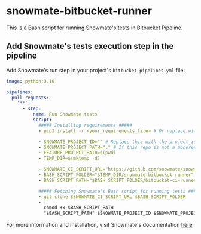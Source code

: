 # snowmate-bitbucket-runner
This is a Bash script for running Snowmate's tests in Bitbucket Pipeline.

## Add Snowmate's tests execution step in the pipeline
Add Snowmate's run step in your project's `bitbucket-pipelines.yml` file:

```yml
image: python:3.10

pipelines:
  pull-requests:
    '**':
      - step:
          name: Run Snowmate tests
          script:
            ##### Installing requirements #####
            - pip3 install -r <your_requirements_file> # Or replace with your project's necessary installation steps.

            - SNOWMATE_PROJECT_ID="" # Replace this with the project_id you have created on our website.
            - SNOWMATE_PROJECT_PATH="." # If this repo is not a monorepo, leave it as ".", otherwise, replace it with the relative path of the relevant service, e.g., "worker".
            - FEATURE_PROJECT_PATH=$(pwd)
            - TEMP_DIR=$(mktemp -d)

            - SNOWMATE_CI_SCRIPT_URL="https://github.com/snowmate/snowmate-bitbucket-runner.git"
            - BASH_SCRIPT_FOLDER="$TEMP_DIR/snowmate-bitbucket-runner"
            - BASH_SCRIPT_PATH="$BASH_SCRIPT_FOLDER/bitbucket-ci-runner.sh"

            ##### Fetching Snowmate's Bash script for running tests #####
            - git clone $SNOWMATE_CI_SCRIPT_URL $BASH_SCRIPT_FOLDER
            - |
              chmod +x $BASH_SCRIPT_PATH
              "$BASH_SCRIPT_PATH" $SNOWMATE_PROJECT_ID $SNOWMATE_PROJECT_PATH $TEMP_DIR $FEATURE_PROJECT_PATH

```

For more information and installation, visit Snowmate's documentation [here](https://docs.snowmate.io/docs/33-test-execution-bitbucket-pipelines)
